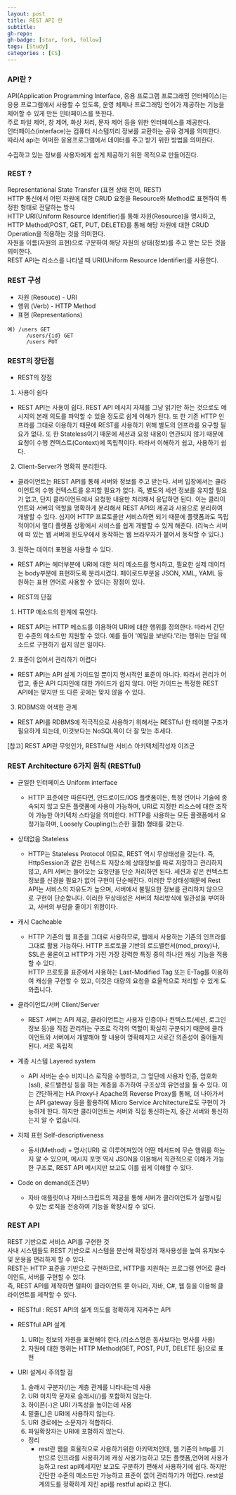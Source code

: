 ```yaml
---
layout: post
title: REST API 란
subtitle: 
gh-repo: 
gh-badge: [star, fork, follow]
tags: [Study]
categories : [CS]
---
```


### API란 ?

API(Application Programming Interface, 응용 프로그램 프로그래밍 인터페이스)는 응용 프로그램에서 사용할 수 있도록, 운영 체제나 프로그래밍 언어가 제공하는 기능을 제어할 수 있게 만든 인터페이스를 뜻한다.  
주로 파일 제어, 창 제어, 화상 처리, 문자 제어 등을 위한 인터페이스를 제공한다.  
인터페이스(interface)는 컴퓨터 시스템끼리 정보를 교환하는 공유 경계를 의미한다.  
따라서 api는 어떠한 응용프로그램에서 데이터를 주고 받기 위한 방법을 의미한다.  

수집하고 있는 정보를 사용자에게 쉽게 제공하기 위한 목적으로 만들어진다.  

### REST ?

Representational State Transfer (표현 상태 전이, REST)  
HTTP 통신에서 어떤 자원에 대한 CRUD 요청을 Resource와 Method로 표현하여 특정한 형태로 전달하는 방식  
HTTP URI(Uniform Resource Identifier)를 통해 자원(Resource)을 명시하고, HTTP Method(POST, GET, PUT, DELETE)를 통해 해당 자원에 대한 CRUD Operation을 적용하는 것을 의미한다.  
자원을 이름(자원의 표현)으로 구분하여 해당 자원의 상태(정보)를 주고 받는 모든 것을 의미한다.  
REST API는 리소스를 나타낼 때 URI(Uniform Resource Identifier)를 사용한다.  

### REST 구성
- 자원 (Resouce) - URI
- 행위 (Verb) - HTTP Method
- 표현 (Representations)

~~~
예) /users GET
      /users/{id} GET
      /users PUT
~~~

### REST의 장단점
* REST의 장점
1) 사용이 쉽다
- REST API는 사용이 쉽다. REST API 메시지 자체를 그냥 읽기만 하는 것으로도 메시지의 본래 의도를 파악할 수 있을 정도로 쉽게 이해가 된다. 또 한 기존 HTTP 인프라를 그대로 이용하기 때문에 REST를 사용하기 위해 별도의 인프라를 요구할 필요가 없다.
 또 한 Stateless이기 때문에 세션과 요청 내용이 연관되지 않기 때문에 요청이 수행 컨텍스트(Context)에 독립적이다. 따라서 이해하기 쉽고, 사용하기 쉽다. 

2) Client-Server가 명확히 분리된다.
- 클라이언트는 REST API를 통해 서버와 정보를 주고 받는다. 서버 입장에서는 클라이언트의 수행 컨텍스트를 유지할 필요가 없다. 즉, 별도의 세션 정보를 유지할 필요가 없고, 단지 클라이언트에서 요청한 내용만 처리해서 응답하면 된다. 
이는 클라이언트와 서버의 역할을 명확하게 분리해서 REST API의 제공과 사용으로 분리하여 개발할 수 있다. 
심지어 HTTP 프로토콜만 서비스하면 되기 때문에 플랫폼과도 독립적이어서 멀티 플랫폼 상황에서 서비스를 쉽게 개발할 수 있게 해준다. (리눅스 서버에 떠 있는 웹 서버에 윈도우에서 동작하는 웹 브라우자가 붙어서 동작할 수 있다.)

3) 원하는 데이터 표현을 사용할 수 있다. 
- REST API는 헤더부분에 URI에 대한 처리 메소드를 명시하고, 필요한 실제 데이터는 body부분에 표현하도록 분리시켰다. 페이로드부분을 JSON, XML, YAML 등 원하는 표현 언어로 사용할 수 있다는 장점이 있다. 

* REST의 단점
1) HTTP 메소드의 한계에 묶인다.
- REST API는 HTTP 메소드를 이용하여 URI에 대한 행위를 정의한다. 따라서 간단한 수준의 메소드만 지원할 수 있다. 예를 들어 '메일을 보낸다.'라는 행위는 단일 메소드로 구현하기 쉽지 않은 일이다. 
2) 표준이 없어서 관리하기 어렵다
- REST API는 API 설계 가이드일 뿐이지 명시적인 표준이 아니다. 따라서 관리가 어렵고, 좋은 API 디자인에 대한 가이드가 쉽지 않다. 어떤 가이드는 특정한 REST API에는 맞지만 또 다른 곳에는 맞지 않을 수 있다. 
3) RDBMS와 어색한 관계
- REST API를 RDBMS에 적극적으로 사용하기 위해서는 RESTful 한 테이블 구조가 필요하게 되는데, 이것보다는 NoSQL쪽이 더 잘 맞는 추세다.  

[참고] REST API란 무엇인가, RESTful한 서비스 아키텍처|작성자 이즈군


### REST Architecture 6가지 원칙 (RESTful)
* 균일한 인터페이스 Uniform interface
    - HTTP 표준에만 따른다면, 안드로이드/IOS 플랫폼이든, 특정 언어나 기술에 종속되지 않고 모든 플랫폼에 사용이 가능하며, URI로 지정한 리소스에 대한 조작이 가능한 아키텍처 스타일을 의미한다. HTTP를 사용하는 모든 플랫폼에서 요청가능하며, Loosely Coupling(느슨한 결함) 형태를 갖는다.
* 상태없음 Stateless
    - HTTP는 Stateless Protocol 이므로, REST 역시 무상태성을 갖는다. 즉, HttpSession과 같은 컨텍스트 저장소에 상태정보를 따로 저장하고 관리하지 않고, API 서버는 들어오는 요청만을 단순 처리하면 된다. 세션과 같은 컨텍스트 정보를 신경쓸 필요가 없어 구현이 단순해진다. 이러한 무상태성때문에 Rest API는 서비스의 자유도가 높으며, 서버에서 불필요한 정보를 관리하지 않으므로 구현이 단순합니다. 이러한 무상태성은 서버의 처리방식에 일관성을 부여하고, 서버의 부담을 줄이기 위함이다.
* 캐시 Cacheable
    - HTTP 기존의 웹 표준을 그대로 사용하므로, 웹에서 사용하는 기존의 인프라를 그대로 활용 가능하다. HTTP 프로토콜 기반의 로드밸런서(mod_proxy)나, SSL은 물론이고 HTTP가 가진 가장 강력한 특징 중의 하나인 캐싱 기능을 적용할 수 있다.  
    HTTP 프로토콜 표준에서 사용하는 Last-Modified Tag 또는 E-Tag를 이용하여 캐싱을 구현할 수 있고, 이것은 대량의 요청을 효울척으로 처리할 수 있게 도와줍니다.
* 클라이언트/서버 Client/Server
    - REST 서버는 API 제공, 클라이언트는 사용자 인증이나 컨텍스트(세션, 로그인 정보 등)을 직접 관리하는 구조로 각각의 역할이 확실히 구분되기 때문에 클라이언트와 서버에서 개발해야 할 내용이 명확해지고 서로간 의존성이 줄어들게 된다. 서로 독립적
* 계층 시스템 Layered system
    - API 서버는 순수 비지니스 로직을 수행하고, 그 앞단에 사용자 인증, 암호화(ssl), 로드밸런싱 등을 하는 계층을 추가하여 구조상의 유연성을 둘 수 있다.  이는 간단하게는 HA Proxy나 Apache의 Reverse Proxy를 통해, 더 나아가서는 API gateway 등을 활용하여 Micro Service Architecture로도 구현이 가능하게 한다.  하지만 클라이언트는 서버와 직접 통신하는지, 중간 서버와 통신하는지 알 수 없습니다.
* 자체 표현 Self-descriptiveness
    - 동사(Method) + 명사(URI) 로 이루어져있어 어떤 메서드에 무슨 행위를 하는지 알 수 있으며, 메시지 포맷 역시 JSON을 이용해서 직관적으로 이해가 가능한 구조로, REST API 메시지만 보고도 이를 쉽게 이해할 수 있다.


* Code on demand(조건부)
    - 자바 애플릿이나 자바스크립트의 제공을 통해 서버가 클라이언트가 실행시킬 수 있는 로직을 전송하여 기능을 확장시킬 수 있다.

### REST API
REST 기반으로 서비스 API를 구현한 것  
사내 시스템들도 REST 기반으로 시스템을 분산해 확장성과 재사용성을 높여 유지보수 및 운용을 편리하게 할 수 있다.  
REST는 HTTP 표준을 기반으로 구현하므로, HTTP를 지원하는 프로그램 언어로 클라이언트, 서버를 구현할 수 있다.  
즉, REST API를 제작하면 델파이 클라이언트 뿐 아니라, 자바, C#, 웹 등을 이용해 클라이언트를 제작할 수 있다.  

* RESTful : REST API의 설계 의도를 정확하게 지켜주는 API


* RESTful API 설계
    1. URI는 정보의 자원을 표현해야 한다.(리소스명은 동사보다는 명사를 사용)
    2. 자원에 대한 행위는 HTTP Method(GET, POST, PUT, DELETE 등)으로 표현

* URI 설계시 주의할 점
    1. 슬래시 구분자(/)는 계층 관계를 나타내는데 사용
    2. URI 마지막 문자로 슬래시(/)를 포함하지 않는다.
    3. 하이픈(-)은 URI 가독성을 높이는데 사용
    4. 밑줄(_)은 URI에 사용하지 않는다.
    5. URI 경로에는 소문자가 적합하다.
    6. 파일확장자는 URI에 포함하지 않는다.

    * 정리
        - rest란 웹을 효율적으로 사용하기위한 아키텍처인데, 웹 기존의 http를 기반으로 인프라를 사용하기에 캐싱 사용가능하고 모든 플랫폼,언어에 사용가능하고 rest api메세지만 보고도 구분하기 편해서 사용하기에 쉽다. 하지만 간단한 수준의 메소드만 가능하고 표준이 없어 관리하기가 어렵다. rest설계의도를 정확하게 지킨 api를 restful api라고 한다.